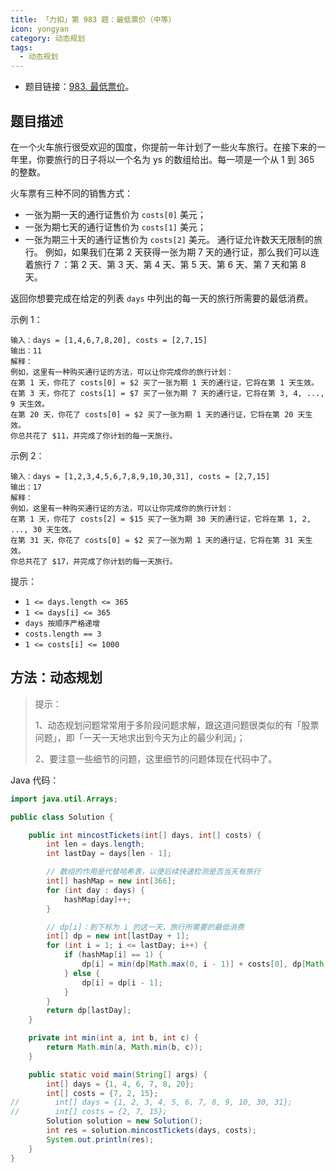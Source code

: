 ```yaml
---
title: 「力扣」第 983 题：最低票价（中等）
icon: yongyan
category: 动态规划
tags:
  - 动态规划
---
```


- 题目链接：[983. 最低票价](https://leetcode-cn.com/problems/minimum-cost-for-tickets)。

## 题目描述

在一个火车旅行很受欢迎的国度，你提前一年计划了一些火车旅行。在接下来的一年里，你要旅行的日子将以一个名为 ys 的数组给出。每一项是一个从 1 到 365 的整数。

火车票有三种不同的销售方式：

- 一张为期一天的通行证售价为 `costs[0]` 美元；
- 一张为期七天的通行证售价为 `costs[1]` 美元；
- 一张为期三十天的通行证售价为 `costs[2]` 美元。
  通行证允许数天无限制的旅行。 例如，如果我们在第 2 天获得一张为期 7 天的通行证，那么我们可以连着旅行 7 ：第 2 天、第 3 天、第 4 天、第 5 天、第 6 天、第 7 天和第 8 天。

返回你想要完成在给定的列表 `days` 中列出的每一天的旅行所需要的最低消费。

示例 1：

```
输入：days = [1,4,6,7,8,20], costs = [2,7,15]
输出：11
解释：
例如，这里有一种购买通行证的方法，可以让你完成你的旅行计划：
在第 1 天，你花了 costs[0] = $2 买了一张为期 1 天的通行证，它将在第 1 天生效。
在第 3 天，你花了 costs[1] = $7 买了一张为期 7 天的通行证，它将在第 3, 4, ..., 9 天生效。
在第 20 天，你花了 costs[0] = $2 买了一张为期 1 天的通行证，它将在第 20 天生效。
你总共花了 $11，并完成了你计划的每一天旅行。

```

示例 2：

```
输入：days = [1,2,3,4,5,6,7,8,9,10,30,31], costs = [2,7,15]
输出：17
解释：
例如，这里有一种购买通行证的方法，可以让你完成你的旅行计划：
在第 1 天，你花了 costs[2] = $15 买了一张为期 30 天的通行证，它将在第 1, 2, ..., 30 天生效。
在第 31 天，你花了 costs[0] = $2 买了一张为期 1 天的通行证，它将在第 31 天生效。
你总共花了 $17，并完成了你计划的每一天旅行。
```

提示：

- `1 <= days.length <= 365`
- `1 <= days[i] <= 365`
- `days 按顺序严格递增`
- `costs.length == 3`
- `1 <= costs[i] <= 1000`

## 方法：动态规划

> 提示：
>
> 1、动态规划问题常常用于多阶段问题求解，跟这道问题很类似的有「股票问题」，即「一天一天地求出到今天为止的最少利润」；
>
> 2、要注意一些细节的问题，这里细节的问题体现在代码中了。

Java 代码：

```java
import java.util.Arrays;

public class Solution {

    public int mincostTickets(int[] days, int[] costs) {
        int len = days.length;
        int lastDay = days[len - 1];

        // 数组的作用是代替哈希表，以便后续快速检测是否当天有旅行
        int[] hashMap = new int[366];
        for (int day : days) {
            hashMap[day]++;
        }

        // dp[i]：到下标为 i 的这一天，旅行所需要的最低消费
        int[] dp = new int[lastDay + 1];
        for (int i = 1; i <= lastDay; i++) {
            if (hashMap[i] == 1) {
                dp[i] = min(dp[Math.max(0, i - 1)] + costs[0], dp[Math.max(0, i - 7)] + costs[1], dp[Math.max(0, i - 30)] + costs[2]);
            } else {
                dp[i] = dp[i - 1];
            }
        }
        return dp[lastDay];
    }

    private int min(int a, int b, int c) {
        return Math.min(a, Math.min(b, c));
    }

    public static void main(String[] args) {
        int[] days = {1, 4, 6, 7, 8, 20};
        int[] costs = {7, 2, 15};
//        int[] days = {1, 2, 3, 4, 5, 6, 7, 8, 9, 10, 30, 31};
//        int[] costs = {2, 7, 15};
        Solution solution = new Solution();
        int res = solution.mincostTickets(days, costs);
        System.out.println(res);
    }
}
```
